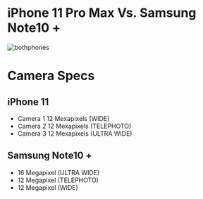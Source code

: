 # iPhone 11 Pro Max Vs. Samsung Note10 +
![bothphones](https://cdn.wccftech.com/wp-content/uploads/2019/09/iPhone-11-Pro-Max-vs-Galaxy-Note-10-Plus.jpg)
# Camera Specs
 ## iPhone 11
* Camera 1 12 Mexapixels (WIDE)
* Camera 2 12 Mexapixels (TELEPHOTO)
* Camera 3 12 Mexapixels (ULTRA WIDE)

## Samsung Note10 +
* 16 Megapixel (ULTRA WIDE)
* 12 Megapixel (TELEPHOTO)
* 12 Megapixel (WIDE)
